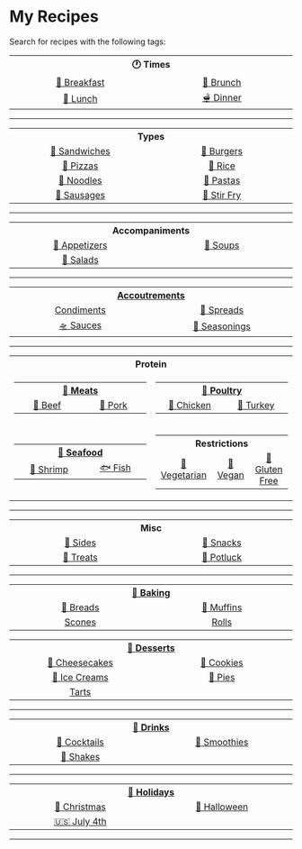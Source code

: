 <!-- TODO: Add emojis or images for each missing category -->
<!-- TODO: Add vegan, vegetarian, gluten free tags to all applicable recipes -->
<!-- TODO: Add GitHub Action to check for regex: (\d+).?-.?(\d+).?(min|hr|hour|day) which targets phrases like "1-2 minutes" (because we prefer) "1 to 2 minutes" -->
<!-- TODO: Add metric system measurements, Celcius, etc. -->
<!-- TODO: Add "Stages" categories for "Untested", "Experimental", "Beta", 
"Hardened/Released/Whatever" but with better names / descriptions so we don't 
have to ask if a certain recipe is good or not. But that brings up another 
point, should this be split by oral review as well? -->

# My Recipes

Search for recipes with the following tags:

<table>
  <tr>
    <th align="center" width="10000px" colspan="2">🕐 Times</th>
  </tr>
  <tr>
    <td align="center" width="50%">
      <a href="https://github.com/search?q=repo%3Alucaswinningham%2Frecipes+%22TAG%3A+breakfast%22&type=code">
        🍳 Breakfast
      </a>
    </td>
    <td align="center" width="50%">
      <a href="https://github.com/search?q=repo%3Alucaswinningham%2Frecipes+%22TAG%3A+brunch%22&type=code">
        🥯 Brunch
      </a>
    </td>
  </tr>
  <tr>
    <td align="center" width="50%">
      <a href="https://github.com/search?q=repo%3Alucaswinningham%2Frecipes+%22TAG%3A+lunch%22&type=code">
        🍲 Lunch
      </a>
    </td>
    <td align="center" width="50%">
      <a href="https://github.com/search?q=repo%3Alucaswinningham%2Frecipes+%22TAG%3A+dinner%22&type=code">
        🫕 Dinner
      </a>
    </td>
  </tr>
</table>

---

<table>
  <tr>
    <th align="center" width="10000px" colspan="2">Types</th>
  </tr>
  <tr>
    <td align="center" width="50%">
      <a href="https://github.com/search?q=repo%3Alucaswinningham%2Frecipes+%22TAG%3A+sandwich%22&type=code">
        🥪 Sandwiches
      </a>
    </td>
    <td align="center" width="50%">
      <a href="https://github.com/search?q=repo%3Alucaswinningham%2Frecipes+%22TAG%3A+burger%22&type=code">
        🍔 Burgers
      </a>
    </td>
  </tr>
  <tr>
    <td align="center" width="50%">
      <a href="https://github.com/search?q=repo%3Alucaswinningham%2Frecipes+%22TAG%3A+pizza%22&type=code">
        🍕 Pizzas
      </a>
    </td>
    <td align="center" width="50%">
      <a href="https://github.com/search?q=repo%3Alucaswinningham%2Frecipes+%22TAG%3A+rice%22&type=code">
        🍚 Rice
      </a>
    </td>
  </tr>
  <tr>
    <td align="center" width="50%">
      <a href="https://github.com/search?q=repo%3Alucaswinningham%2Frecipes+%22TAG%3A+noodles%22&type=code">
        🍜 Noodles
      </a>
    </td>
    <td align="center" width="50%">
      <a href="https://github.com/search?q=repo%3Alucaswinningham%2Frecipes+%22TAG%3A+pasta%22&type=code">
        🍝 Pastas
      </a>
    </td>
  </tr>
  <tr>
    <td align="center" width="50%">
      <a href="https://github.com/search?q=repo%3Alucaswinningham%2Frecipes+%22TAG%3A+sausage%22&type=code">
        🌭 Sausages
      </a>
    </td>
    <td align="center" width="50%">
      <a href="https://github.com/search?q=repo%3Alucaswinningham%2Frecipes+%22TAG%3A+stir+fry%22&type=code">
        🥢 Stir Fry
      </a>
    </td>
  </tr>
</table>

---

<table>
  <tr>
    <th align="center" width="10000px" colspan="2">Accompaniments</th>
  </tr>
  <tr>
    <td align="center" width="50%">
      <a href="https://github.com/search?q=repo%3Alucaswinningham%2Frecipes+%22TAG%3A+appetizer%22&type=code">
        🥟 Appetizers
      </a>
    </td>
    <td align="center" width="50%">
      <a href="https://github.com/search?q=repo%3Alucaswinningham%2Frecipes+%22TAG%3A+soup%22&type=code">
        🍲 Soups
      </a>
    </td>
  </tr>
  <tr>
    <td align="center" width="50%">
      <a href="https://github.com/search?q=repo%3Alucaswinningham%2Frecipes+%22TAG%3A+salad%22&type=code">
        🥗 Salads
      </a>
    </td>
   <td></td>
  </tr>
</table>

---

<table>
  <tr>
    <th align="center" width="10000px" colspan="2">
      <a href="https://github.com/search?q=repo%3Alucaswinningham%2Frecipes+%22TAG%3A+accoutrements%22&type=code">
        Accoutrements
      </a>
    </th>
  </tr>
  <tr>
    <td align="center" width="50%">
      <a href="https://github.com/search?q=repo%3Alucaswinningham%2Frecipes+%22TAG%3A+condiment%22&type=code">
        Condiments
      </a>
    </td>
    <td align="center" width="50%">
      <a href="https://github.com/search?q=repo%3Alucaswinningham%2Frecipes+%22TAG%3A+spread%22&type=code">
        🫙 Spreads
      </a>
    </td>
  </tr>
  <tr>
    <td align="center" width="50%">
      <a href="https://github.com/search?q=repo%3Alucaswinningham%2Frecipes+%22TAG%3A+sauce%22&type=code">
        🛸 Sauces
      </a>
    </td>
    <td align="center" width="50%">
      <a href="https://github.com/search?q=repo%3Alucaswinningham%2Frecipes+%22TAG%3A+seasoning%22&type=code">
        🧂 Seasonings
      </a>
    </td>
  </tr>
</table>

---

<table>
  <tr>
    <th align="center" width="10000px" colspan="2">Protein</th>
  </tr>
  <tr>
    <td align="center" width="50%">
      <table>
        <tr>
          <th align="center" colspan="2">
            <a href="https://github.com/search?q=repo%3Alucaswinningham%2Frecipes+%22TAG%3A+meat%22&type=code">
              🥩 Meats
            </a>
          </th>
        </tr>
        <tr>
          <td align="center" width="200px">
            <a href="https://github.com/search?q=repo%3Alucaswinningham%2Frecipes+%22TAG%3A+beef%22&type=code">
              🐄 Beef
            </a>
          </td>
          <td align="center" width="200px">
            <a href="https://github.com/search?q=repo%3Alucaswinningham%2Frecipes+%22TAG%3A+pork%22&type=code">
              🐖 Pork
            </a>
          </td>
        </tr>
      </table>
    </td>
    <td align="center" width="50%">
      <table>
        <tr>
          <th align="center" colspan="2">
            <a href="https://github.com/search?q=repo%3Alucaswinningham%2Frecipes+%22TAG%3A+poultry%22&type=code">
              🍗 Poultry
            </a>
          </th>
        </tr>
        <tr>
          <td align="center" width="200px">
            <a href="https://github.com/search?q=repo%3Alucaswinningham%2Frecipes+%22TAG%3A+chicken%22&type=code">
              🐓 Chicken
            </a>
          </td>
          <td align="center" width="200px">
            <a href="https://github.com/search?q=repo%3Alucaswinningham%2Frecipes+%22TAG%3A+turkey%22&type=code">
              🦃 Turkey
            </a>
          </td>
        </tr>
      </table>
    </td>
  </tr>
  <tr>
    <td align="center" width="50%">
      <table>
        <tr>
          <th align="center" colspan="2">
            <a href="https://github.com/search?q=repo%3Alucaswinningham%2Frecipes+%22TAG%3A+seafood%22&type=code">
              🦞 Seafood
            </a>
          </th>
        </tr>
        <tr>
          <td align="center" width="200px">
            <a href="https://github.com/search?q=repo%3Alucaswinningham%2Frecipes+%22TAG%3A+shrimp%22&type=code">
              🍤 Shrimp
            </a>
          </td>
          <td align="center" width="200px">
            <a href="https://github.com/search?q=repo%3Alucaswinningham%2Frecipes+%22TAG%3A+fish%22&type=code">
              🐟 Fish
            </a>
          </td>
        </tr>
      </table>
    </td>
    <td align="center" width="50%">
      <table>
        <tr>
          <th align="center" colspan="3">
            Restrictions
          </th>
        </tr>
        <tr>
          <td align="center" width="200px">
            <a href="https://github.com/search?q=repo%3Alucaswinningham%2Frecipes+%22TAG%3A+vegetarian%22&type=code">
              🥦 Vegetarian
            </a>
          </td>
          <td align="center" width="200px">
            <a href="https://github.com/search?q=repo%3Alucaswinningham%2Frecipes+%22TAG%3A+vegan%22&type=code">
              🌱 Vegan
            </a>
          </td>
          <td align="center" width="200px">
            <a href="https://github.com/search?q=repo%3Alucaswinningham%2Frecipes+%22TAG%3A+gluten+free%22&type=code">
              🚫 Gluten Free
            </a>
          </td>
        </tr>
      </table>
    </td>
  </tr>
</table>

---

<table>
  <tr>
    <th align="center" width="10000px" colspan="2">Misc</th>
  </tr>
  <tr>
    <td align="center" width="50%">
      <a href="https://github.com/search?q=repo%3Alucaswinningham%2Frecipes+%22TAG%3A+side%22&type=code">
        🍟 Sides
      </a>
    </td>
    <td align="center" width="50%">
      <a href="https://github.com/search?q=repo%3Alucaswinningham%2Frecipes+%22TAG%3A+snack%22&type=code">
        🍿 Snacks
      </a>
    </td>
  </tr>
  <tr>
    <td align="center" width="50%">
      <a href="https://github.com/search?q=repo%3Alucaswinningham%2Frecipes+%22TAG%3A+treat%22&type=code">
        🍫 Treats
      </a>
    </td>
    <td align="center" width="50%">
      <a href="https://github.com/search?q=repo%3Alucaswinningham%2Frecipes+%22TAG%3A+potluck%22&type=code">
        🎉 Potluck
      </a>
    </td>
  </tr>
</table>

---

<table>
  <tr>
    <th align="center" width="10000px" colspan="2">
      <a href="https://github.com/search?q=repo%3Alucaswinningham%2Frecipes+%22TAG%3A+baking%22&type=code">
        🥖 Baking
      </a>
    </th>
  </tr>
  <tr>
    <td align="center" width="50%">
      <a href="https://github.com/search?q=repo%3Alucaswinningham%2Frecipes+%22TAG%3A+bread%22&type=code">
        🍞 Breads
      </a>
    </td>
    <td align="center" width="50%">
      <a href="https://github.com/search?q=repo%3Alucaswinningham%2Frecipes+%22TAG%3A+muffin%22&type=code">
        🧁 Muffins
      </a>
    </td>
  </tr>
  <tr>
    <td align="center" width="50%">
      <a href="https://github.com/search?q=repo%3Alucaswinningham%2Frecipes+%22TAG%3A+scone%22&type=code">
        Scones
      </a>
    </td>
    <td align="center" width="50%">
      <a href="https://github.com/search?q=repo%3Alucaswinningham%2Frecipes+%22TAG%3A+roll%22&type=code">
        Rolls
      </a>
    </td>
  </tr>
</table>

<table>
  <tr>
    <th align="center" width="10000px" colspan="2">
      <a href="https://github.com/search?q=repo%3Alucaswinningham%2Frecipes+%22TAG%3A+dessert%22&type=code">
        🍮 Desserts
      </a>
    </th>
  </tr>
  <tr>
    <td align="center" width="50%">
      <a href="https://github.com/search?q=repo%3Alucaswinningham%2Frecipes+%22TAG%3A+cheesecake%22&type=code">
        🍰 Cheesecakes
      </a>
    </td>
    <td align="center" width="50%">
      <a href="https://github.com/search?q=repo%3Alucaswinningham%2Frecipes+%22TAG%3A+cookie%22&type=code">
        🍪 Cookies
      </a>
    </td>
  </tr>
  <tr>
    <td align="center" width="50%">
      <a href="https://github.com/search?q=repo%3Alucaswinningham%2Frecipes+%22TAG%3A+ice+cream%22&type=code">
        🍦 Ice Creams
      </a>
    </td>
    <td align="center" width="50%">
      <a href="https://github.com/search?q=repo%3Alucaswinningham%2Frecipes+%22TAG%3A+pie%22&type=code">
        🥧 Pies
      </a>
    </td>
  </tr>
  <tr>
    <td align="center" width="50%">
      <a href="https://github.com/search?q=repo%3Alucaswinningham%2Frecipes+%22TAG%3A+tart%22&type=code">
        Tarts
      </a>
    </td>
   <td></td>
  </tr>
</table>

---

<table>
  <tr>
    <th align="center" width="10000px" colspan="2">
      <a href="https://github.com/search?q=repo%3Alucaswinningham%2Frecipes+%22TAG%3A+drink%22&type=code">
        🫙 Drinks
      </a>
    </th>
  </tr>
  <tr>
    <td align="center" width="50%">
      <a href="https://github.com/search?q=repo%3Alucaswinningham%2Frecipes+%22TAG%3A+cocktail%22&type=code">
        🍹 Cocktails
      </a>
    </td>
    <td align="center" width="50%">
      <a href="https://github.com/search?q=repo%3Alucaswinningham%2Frecipes+%22TAG%3A+smoothie%22&type=code">
        🍍 Smoothies
      </a>
    </td>
  </tr>
  <tr>
    <td align="center" width="50%">
      <a href="https://github.com/search?q=repo%3Alucaswinningham%2Frecipes+%22TAG%3A+shake%22&type=code">
        🥤 Shakes
      </a>
    </td>
   <td></td>
  </tr>
</table>

---

<table>
  <tr>
    <th align="center" width="10000px" colspan="2">
      <a href="https://github.com/search?q=repo%3Alucaswinningham%2Frecipes+%22TAG%3A+holiday%22&type=code">
        🎅 Holidays
      </a>
    </th>
  </tr>
  <tr>
    <td align="center" width="50%">
      <a href="https://github.com/search?q=repo%3Alucaswinningham%2Frecipes+%22TAG%3A+christmas%22&type=code">
        🎄 Christmas
      </a>
    </td>
    <td align="center" width="50%">
      <a href="https://github.com/search?q=repo%3Alucaswinningham%2Frecipes+%22TAG%3A+halloween%22&type=code">
        🎃 Halloween
      </a>
    </td>
  </tr>
  <tr>
    <td align="center" width="50%">
      <a href="https://github.com/search?q=repo%3Alucaswinningham%2Frecipes+%22TAG%3A+july+4th%22&type=code">
        🇺🇸 July 4th
      </a>
    </td>
    <td align="center" width="50%"></td>
  </tr>
</table>

---
